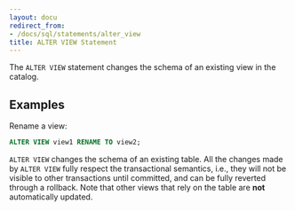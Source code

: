 ```yaml
---
layout: docu
redirect_from:
- /docs/sql/statements/alter_view
title: ALTER VIEW Statement
---
```


The `ALTER VIEW` statement changes the schema of an existing view in the catalog.

## Examples

Rename a view:

```sql
ALTER VIEW view1 RENAME TO view2;
```

`ALTER VIEW` changes the schema of an existing table. All the changes made by `ALTER VIEW` fully respect the transactional semantics, i.e., they will not be visible to other transactions until committed, and can be fully reverted through a rollback. Note that other views that rely on the table are **not** automatically updated.
